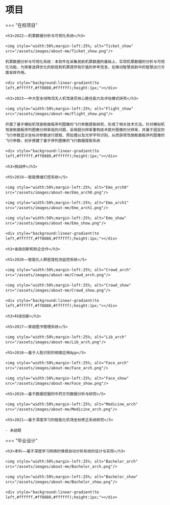 # 项目

=== "在校项目" 

    <h3>2022——机票数据分析与可视化系统</h3>

    <img style="width:50%;margin-left:25%; alt="Ticket_show" src="/assets/images/about-me/Ticket_show.png"/>

    机票数据分析与可视化系统：本软件在采集民航机票数据的基础上，实现机票数据的分析与可视化功能，为旅客选择优化的航班和机票提供有价值的参考信息，在推动智慧民航中的智慧出行方面发挥作用。

    <div style="background:linear-gradient(to left,#ffffff,#ff8080,#ffffff);height:1px;"></div>

    <h3>2023——中大型支线物流无人机驾驶员核心胜任能力及评估模式研究</h3>

    <img style="width:50%;margin-left:25%; alt="Flight_show" src="/assets/images/about-me/Flight_show.png"/>

    开展了基于模拟机驾驶舱面板序列图像的飞行参数提取研究，形成了相关技术方法。针对模拟机驾驶舱面板序列图像分辨率低的问题，采用超分辨率重构技术提升图像的分辨率，并基于固定的飞行参数显示坐标对参数进行提取、预处理以及光学字符识别，从而获得驾驶舱面板序列图像的飞行参数，初步搭建了基于序列图像的飞行数据提取系统

    <div style="background:linear-gradient(to left,#ffffff,#ff8080,#ffffff);height:1px;"></div>

    <h3>挑战杯</h3>

    <h5>2019——智能情绪灯控系统</5>

    <img style="width:50%;margin-left:25%; alt="Emo_arch0" src="/assets/images/about-me/Emo_arch0.png"/>

    <img style="width:50%;margin-left:25%; alt="Emo_arch1" src="/assets/images/about-me/Emo_arch1.png"/>

    <img style="width:50%;margin-left:25%; alt="Emo_show" src="/assets/images/about-me/Emo_show.png"/>

    <div style="background:linear-gradient(to left,#ffffff,#ff8080,#ffffff);height:1px;"></div>

    <h3>省级创新和校企合作</h3>

    <h5>2020——智能化人群密度检测监控系统</5>

    <img style="width:50%;margin-left:25%; alt="Crowd_arch" src="/assets/images/about-me/Crowd_arch.png"/>

    <img style="width:50%;margin-left:25%; alt="Crowd_show" src="/assets/images/about-me/Crowd_show.png"/>

    <div style="background:linear-gradient(to left,#ffffff,#ff8080,#ffffff);height:1px;"></div>

    <h3>科技创新</h3>

    <h5>2017——家庭图书管理系统</5>

    <img style="width:50%;margin-left:25%; alt="Lib_arch" src="/assets/images/about-me/Lib_arch.png"/>

    <h5>2018——基于人脸识别的相面应用App</5>

    <img style="width:50%;margin-left:25%; alt="Face_arch" src="/assets/images/about-me/Face_arch.png"/>

    <img style="width:50%;margin-left:25%; alt="Face_show" src="/assets/images/about-me/Face_show.png"/>

    <h5>2019——基于数据挖掘的中药方剂数据分析与研究</5>

    <img style="width:50%;margin-left:25%; alt="Medicine_arch" src="/assets/images/about-me/Medicine_arch.png"/>

    <h5>2021——基于深度学习的智能化机场坐标修正系统研究</5>

    - 未结题

=== "毕业设计"

    <h3>本科——基于深度学习网络的情感自动分析系统的设计与实现</h3>

    <img style="width:50%;margin-left:25%; alt="Bachelor_arch" src="/assets/images/about-me/Bachelor_arch.png"/>

    <img style="width:50%;margin-left:25%; alt="Bachelor_show" src="/assets/images/about-me/Bachelor_show.png"/>

    <div style="background:linear-gradient(to left,#ffffff,#ff8080,#ffffff);height:1px;"></div>